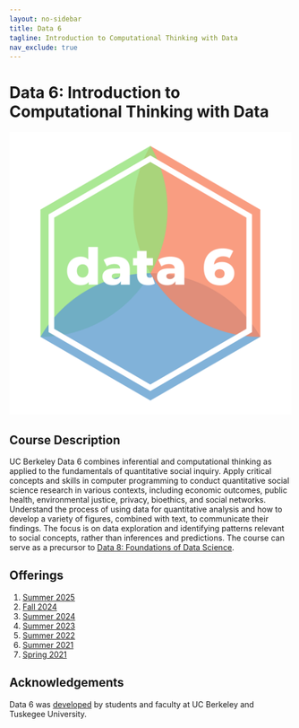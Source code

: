 ```yaml
---
layout: no-sidebar
title: Data 6
tagline: Introduction to Computational Thinking with Data
nav_exclude: true
---
```


# Data 6: Introduction to Computational Thinking with Data

<img src="assets/data6.png" alt="Data 8 Logo" class="centered-icon" />

## Course Description

UC Berkeley Data 6 combines inferential and computational thinking as applied to the fundamentals of quantitative social inquiry. Apply critical concepts and skills in computer programming to conduct quantitative social science research in various contexts, including economic outcomes, public health, environmental justice, privacy, bioethics, and social networks. Understand the process of using data for quantitative analysis and how to develop a variety of figures, combined with text, to communicate their findings. The focus is on data exploration and identifying patterns relevant to social concepts, rather than inferences and predictions. The course can serve as a precursor to [Data 8: Foundations of Data Science](https://www.data8.org/).

## Offerings
1. [Summer 2025](./su25)
2. [Fall 2024](./fa24)
3. [Summer 2024](./su24)
4. [Summer 2023](./su23)
5. [Summer 2022](./su22)
6. [Summer 2021](./su21)
7. [Spring 2021](http://data94.org)

## Acknowledgements

Data 6 was [developed](https://data6.org/su25/syllabus/#acknowledgements-) by students and faculty at UC Berkeley and Tuskegee University.